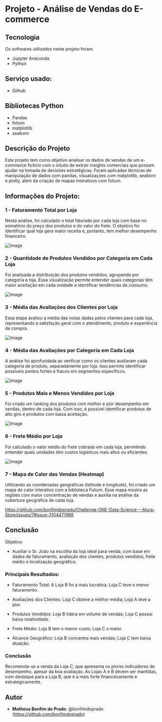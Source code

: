 # Projeto - Análise de Vendas do E-commerce

## Tecnologia

Os softwares utilizados neste projeto foram:

* Jupyter Anaconda
* Python


## Serviço usado:

* Github


## Bibliotecas Python

* Pandas
* folium
* matplotlib
* seaborn

## Descrição do Projeto </h1>
Este projeto tem como objetivo analisar os dados de vendas de um e-commerce fictício com o intuito de extrair insights comerciais que possam ajudar na tomada de decisões estratégicas. Foram aplicadas técnicas de manipulação de dados com pandas, visualizações com matplotlib, seaborn e plotly, além da criação de mapas interativos com folium.

## Informações do Projeto:

### 1 - Faturamento Total por Loja
Nesta análise, foi calculado o total faturado por cada loja com base no somatório do preço dos produtos e do valor do frete. O objetivo foi identificar qual loja gera maior receita e, portanto, tem melhor desempenho financeiro.

![Image](https://github.com/user-attachments/assets/e949cdfe-937d-48b6-8f2a-28600c90381f)

### 2 - Quantidade de Produtos Vendidos por Categoria em Cada Loja
Foi analisada a distribuição dos produtos vendidos, agrupando por categoria e loja. Essa visualização permite entender quais categorias têm maior aceitação em cada unidade e identificar tendências de consumo.

![Image](https://github.com/user-attachments/assets/d88c79f7-5872-4da3-908a-0ef559972ecc)

### 3 - Média das Avaliações dos Clientes por Loja
Essa etapa avaliou a média das notas dadas pelos clientes para cada loja, representando a satisfação geral com o atendimento, produto e experiência de compra.

![Image](https://github.com/user-attachments/assets/3e96b13a-edfc-4dda-8d6a-3f43372b2f61)

### 4 - Média das Avaliações por Categoria em Cada Loja
A análise foi aprofundada ao verificar como os clientes avaliaram cada categoria de produto, separadamente por loja. Isso permite identificar possíveis pontos fortes e fracos em segmentos específicos.

![Image](https://github.com/user-attachments/assets/781220f9-0f6c-4c77-9bbd-6da3caa0545d)

### 5 - Produtos Mais e Menos Vendidos por Loja
Foi criado um ranking dos produtos com melhor e pior desempenho em vendas, dentro de cada loja. Com isso, é possível identificar produtos de alto giro e produtos com baixa aceitação.

![Image](https://github.com/user-attachments/assets/91a2086c-dd25-4c2c-ab2e-ab5c3e0af495)[](url)

### 6 - Frete Médio por Loja
Foi calculado o valor médio do frete cobrado em cada loja, permitindo entender quais unidades têm custos logísticos mais altos ou eficientes.

![Image](https://github.com/user-attachments/assets/8f24ff6d-b08e-4f6c-b51a-83ebe373f4f1)


### 7 - Mapa de Calor das Vendas (Heatmap)
Utilizando as coordenadas geográficas (latitude e longitude), foi criado um mapa de calor interativo com a biblioteca Folium. Esse mapa mostra as regiões com maior concentração de vendas e auxilia na análise da cobertura geográfica de cada loja.

https://github.com/bonfimdoprado/Challenge-ONE-Data-Science---Alura-Store/issues/7#issue-3104471988

## Conclusão

Objetivo:
* Auxiliar o Sr. João na escolha da loja ideal para venda, com base em dados de faturamento, avaliação dos clientes, produtos vendidos, frete médio e localização geográfica.

### Principais Resultados:
* Faturamento Total: A Loja B foi a mais lucrativa; Loja C teve o menor faturamento.

* Avaliações dos Clientes: Loja C obteve a melhor média; Loja A teve a pior.

* Produtos Vendidos: Loja B lidera em volume de vendas; Loja C possui baixa rotatividade.

* Frete Médio: Loja B tem o menor custo; Loja C o maior.

* Alcance Geográfico: Loja B concentra mais vendas; Loja C tem baixa atuação.

### Conclusão
Recomenda-se a venda da Loja C, que apresenta os piores indicadores de desempenho, apesar da boa avaliação. As Lojas A e B devem ser mantidas, com destaque para a Loja B, que é a mais forte financeiramente e estrategicamente.

## Autor

* **Matheus Bonfim do Prado**: @bonfimdoprado (https://github.com/bonfimdoprado)
